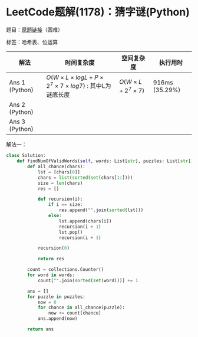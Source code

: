 # LeetCode题解(1178)：猜字谜(Python)

题目：[原题链接](https://leetcode-cn.com/problems/number-of-valid-words-for-each-puzzle/)（困难）

标签：哈希表、位运算

| 解法           | 时间复杂度                                   | 空间复杂度     | 执行用时       |
| -------------- | -------------------------------------------- | -------------- | -------------- |
| Ans 1 (Python) | $O(W×L×logL+P×2^7×7×log7)$ : 其中L为谜底长度 | $O(W×L+2^7×7)$ | 916ms (35.29%) |
| Ans 2 (Python) |                                              |                |                |
| Ans 3 (Python) |                                              |                |                |

解法一：

```python
class Solution:
    def findNumOfValidWords(self, words: List[str], puzzles: List[str]) -> List[int]:
        def all_chance(chars):
            lst = [chars[0]]
            chars = list(sorted(set(chars[1:])))
            size = len(chars)
            res = []

            def recursion(i):
                if i == size:
                    res.append("".join(sorted(lst)))
                else:
                    lst.append(chars[i])
                    recursion(i + 1)
                    lst.pop()
                    recursion(i + 1)

            recursion(0)

            return res

        count = collections.Counter()
        for word in words:
            count["".join(sorted(set(word)))] += 1

        ans = []
        for puzzle in puzzles:
            now = 0
            for chance in all_chance(puzzle):
                now += count[chance]
            ans.append(now)

        return ans
```